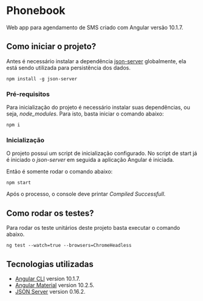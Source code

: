 # Phonebook

Web app para agendamento de SMS criado com Angular versão 10.1.7.


## Como iniciar o projeto?
Antes é necessário instalar a dependência [json-server](https://www.npmjs.com/package/json-server) globalmente, ela está sendo utilizada para persistência dos dados.

```
npm install -g json-server
```

### Pré-requisitos
Para inicialização do projeto é necessário instalar suas dependências, ou seja, *node_modules*. Para isto, basta iniciar o comando abaixo:

```
npm i
```

### Inicialização
O projeto possui um script de inicialização configurado. No script de start já é iniciado o *json-server* em seguida a aplicação Angular é iniciada.

Então é somente rodar o comando abaixo:

```
npm start
```

Após o processo, o console deve printar *Compiled Successfull*.

## Como rodar os testes?
Para rodar os teste unitários deste projeto basta executar o comando abaixo.

```
ng test --watch=true --browsers=ChromeHeadless
```

## Tecnologias utilizadas

* [Angular CLI](https://github.com/angular/angular-cli) version 10.1.7.
* [Angular Material](https://material.angular.io/) version 10.2.5.
* [JSON Server](https://www.npmjs.com/package/json-server) version 0.16.2.
